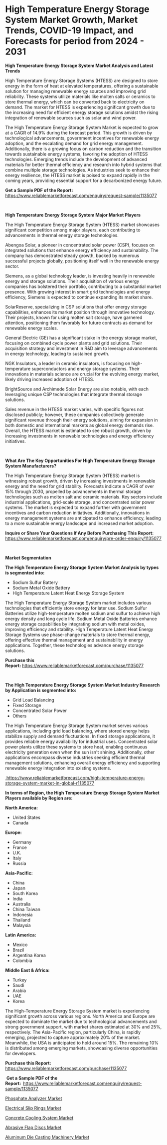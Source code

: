 <p><h1>High Temperature Energy Storage System Market Growth, Market Trends, COVID-19 Impact, and Forecasts for period from 2024 - 2031</h1></p><p><strong>High Temperature Energy Storage System Market Analysis and Latest Trends</strong></p>
<p><p>High Temperature Energy Storage Systems (HTESS) are designed to store energy in the form of heat at elevated temperatures, offering a sustainable solution for managing renewable energy sources and improving grid reliability. These systems utilize materials like molten salts or ceramics to store thermal energy, which can be converted back to electricity on demand. The market for HTESS is experiencing significant growth due to the increasing need for efficient energy storage solutions amidst the rising integration of renewable sources such as solar and wind power.</p><p>The High Temperature Energy Storage System Market is expected to grow at a CAGR of 14.9% during the forecast period. This growth is driven by technological advancements, government incentives for renewable energy adoption, and the escalating demand for grid energy management. Additionally, there is a growing focus on carbon reduction and the transition towards sustainable energy systems, favoring the adoption of HTESS technologies. Emerging trends include the development of advanced materials for better thermal efficiency and research into hybrid systems that combine multiple storage technologies. As industries seek to enhance their energy resilience, the HTESS market is poised to expand rapidly in the coming years, providing essential support for a decarbonized energy future.</p></p>
<p><strong>Get a Sample PDF of the Report:&nbsp;</strong> <a href="https://www.reliablemarketforecast.com/enquiry/request-sample/1135077?utm_campaign=1834&utm_medium=2&utm_source=Github&utm_content=ia&utm_term=20122024&utm_id=high-temperature-energy-storage-system">https://www.reliablemarketforecast.com/enquiry/request-sample/1135077</a></p>
<p>&nbsp;</p>
<p><strong>High Temperature Energy Storage System Major Market Players</strong></p>
<p><p>The High Temperature Energy Storage System (HTESS) market showcases significant competition among major players, each contributing to advancements in thermal energy storage technologies. </p><p>Abengoa Solar, a pioneer in concentrated solar power (CSP), focuses on integrated solutions that enhance energy efficiency and sustainability. The company has demonstrated steady growth, backed by numerous successful projects globally, positioning itself well in the renewable energy sector.</p><p>Siemens, as a global technology leader, is investing heavily in renewable energy and storage solutions. Their acquisition of various energy companies has bolstered their portfolio, contributing to a substantial market presence. With growing interest in smart grid technologies and energy efficiency, Siemens is expected to continue expanding its market share.</p><p>SolarReserve, specializing in CSP solutions that offer energy storage capabilities, enhances its market position through innovative technology. Their projects, known for using molten salt storage, have garnered attention, positioning them favorably for future contracts as demand for renewable energy scales.</p><p>General Electric (GE) has a significant stake in the energy storage market, focusing on combined cycle power plants and grid solutions. Their acquisition strategy and investment in R&D aim to leverage advancements in energy technology, leading to sustained growth.</p><p>NGK Insulators, a leader in ceramic insulators, is focusing on high-temperature superconductors and energy storage systems. Their innovations in materials science are crucial for the evolving energy market, likely driving increased adoption of HTESS.</p><p>BrightSource and Archimede Solar Energy are also notable, with each leveraging unique CSP technologies that integrate thermal storage solutions. </p><p>Sales revenue in the HTESS market varies, with specific figures not disclosed publicly; however, these companies collectively generate significant revenue through their energy solutions, aiming for expansion in both domestic and international markets as global energy demands rise. Overall, the HTESS market is estimated to see robust growth, driven by increasing investments in renewable technologies and energy efficiency initiatives.</p></p>
<p>&nbsp;</p>
<p><strong>What Are The Key Opportunities For High Temperature Energy Storage System Manufacturers?</strong></p>
<p><p>The High Temperature Energy Storage System (HTESS) market is witnessing robust growth, driven by increasing investments in renewable energy and the need for grid stability. Forecasts indicate a CAGR of over 15% through 2030, propelled by advancements in thermal storage technologies such as molten salt and ceramic materials. Key sectors include industrial applications, grid-scale storage, and concentrated solar power systems. The market is expected to expand further with government incentives and carbon reduction initiatives. Additionally, innovations in energy management systems are anticipated to enhance efficiency, leading to a more sustainable energy landscape and increased market adoption.</p></p>
<p><strong>Inquire or Share Your Questions If Any Before Purchasing This Report:</strong> <a href="https://www.reliablemarketforecast.com/enquiry/pre-order-enquiry/1135077?utm_campaign=1834&utm_medium=2&utm_source=Github&utm_content=ia&utm_term=20122024&utm_id=high-temperature-energy-storage-system">https://www.reliablemarketforecast.com/enquiry/pre-order-enquiry/1135077</a></p>
<p>&nbsp;</p>
<p><strong>Market Segmentation</strong></p>
<p><strong>The High Temperature Energy Storage System Market Analysis by types is segmented into:</strong></p>
<p><ul><li>Sodium Sulfur Battery</li><li>Sodium Metal Oxide Battery</li><li>High Temperature Latent Heat Energy Storage System</li></ul></p>
<p><p>The High Temperature Energy Storage System market includes various technologies that efficiently store energy for later use. Sodium Sulfur Batteries utilize high-temperature molten sodium and sulfur to achieve high energy density and long cycle life. Sodium Metal Oxide Batteries enhance energy storage capabilities by integrating sodium with metal oxides, improving efficiency and stability. High Temperature Latent Heat Energy Storage Systems use phase-change materials to store thermal energy, offering effective thermal management and sustainability in energy applications. Together, these technologies advance energy storage solutions.</p></p>
<p><strong>Purchase this Report:&nbsp;</strong><a href="https://www.reliablemarketforecast.com/purchase/1135077?utm_campaign=1834&utm_medium=2&utm_source=Github&utm_content=ia&utm_term=20122024&utm_id=high-temperature-energy-storage-system">https://www.reliablemarketforecast.com/purchase/1135077</a></p>
<p>&nbsp;</p>
<p><strong>The High Temperature Energy Storage System Market Industry Research by Application is segmented into:</strong></p>
<p><ul><li>Grid Load Balancing</li><li>Fixed Storage</li><li>Concentrated Solar Power</li><li>Others</li></ul></p>
<p><p>The High Temperature Energy Storage System market serves various applications, including grid load balancing, where stored energy helps stabilize supply and demand fluctuations. In fixed storage applications, it provides reliable energy availability for industrial uses. Concentrated solar power plants utilize these systems to store heat, enabling continuous electricity generation even when the sun isn't shining. Additionally, other applications encompass diverse industries seeking efficient thermal management solutions, enhancing overall energy efficiency and supporting renewable energy integration into existing systems.</p></p>
<p><a href="https://www.reliablemarketforecast.com/high-temperature-energy-storage-system-market-in-global-r1135077?utm_campaign=1834&utm_medium=2&utm_source=Github&utm_content=ia&utm_term=20122024&utm_id=high-temperature-energy-storage-system">&nbsp;https://www.reliablemarketforecast.com/high-temperature-energy-storage-system-market-in-global-r1135077</a></p>
<p><strong>In terms of Region, the High Temperature Energy Storage System Market Players available by Region are:</strong></p>
<p>
    <p> <strong> North America: </strong>
        <ul>
            <li>United States</li>
            <li>Canada</li>
        </ul>
        </p> 
    <p> <strong> Europe: </strong>
        <ul>
            <li>Germany</li>
            <li>France</li>
            <li>U.K.</li>
            <li>Italy</li>
            <li>Russia</li>
        </ul>
        </p> 
    <p> <strong> Asia-Pacific: </strong>
        <ul>
            <li>China</li>
            <li>Japan</li>
            <li>South Korea</li>
            <li>India</li>
            <li>Australia</li>
            <li>China Taiwan</li>
            <li>Indonesia</li>
            <li>Thailand</li>
            <li>Malaysia</li>
        </ul>
        </p> 
    <p> <strong> Latin America: </strong>
        <ul>
            <li>Mexico</li>
            <li>Brazil</li>
            <li>Argentina Korea</li>
            <li>Colombia</li>
        </ul>
        </p> 
    <p> <strong> Middle East & Africa: </strong>
        <ul>
            <li>Turkey</li>
            <li>Saudi</li>
            <li>Arabia</li>
            <li>UAE</li>
            <li>Korea</li>
        </ul>
    </p>
    </p>
<p><p>The High-Temperature Energy Storage System market is experiencing significant growth across various regions. North America and Europe are expected to dominate the market due to technological advancements and strong government support, with market shares estimated at 30% and 25%, respectively. The Asia-Pacific region, particularly China, is rapidly emerging, projected to capture approximately 20% of the market. Meanwhile, the USA is anticipated to hold around 15%. The remaining 10% is distributed among emerging markets, showcasing diverse opportunities for developers.</p></p>
<p><strong>Purchase this Report: </strong><a href="https://www.reliablemarketforecast.com/purchase/1135077?utm_campaign=1834&utm_medium=2&utm_source=Github&utm_content=ia&utm_term=20122024&utm_id=high-temperature-energy-storage-system">https://www.reliablemarketforecast.com/purchase/1135077</a></p>
<p>&nbsp;<strong>Get a Sample PDF of the Report:&nbsp;&nbsp;</strong><a href="https://www.reliablemarketforecast.com/enquiry/request-sample/1135077?utm_campaign=1834&utm_medium=2&utm_source=Github&utm_content=ia&utm_term=20122024&utm_id=high-temperature-energy-storage-system">https://www.reliablemarketforecast.com/enquiry/request-sample/1135077</a></p>
<p><strong></strong></p>
<p><p><a href="https://www.linkedin.com/pulse/examining-ups-downs-phosphate-analyzer-market-size-growth-cagr-ynmqe?utm_campaign=1834&utm_medium=2&utm_source=Github&utm_content=ia&utm_term=20122024&utm_id=high-temperature-energy-storage-system">Phosphate Analyzer Market</a></p><p><a href="https://www.linkedin.com/pulse/electrical-slip-rings-market-expected-grow-impressive-cagr-83-h8ife?utm_campaign=1834&utm_medium=2&utm_source=Github&utm_content=ia&utm_term=20122024&utm_id=high-temperature-energy-storage-system">Electrical Slip Rings Market</a></p><p><a href="https://www.linkedin.com/pulse/concrete-cooling-system-market-size-share-analysis-2024-2031-vdnde?utm_campaign=1834&utm_medium=2&utm_source=Github&utm_content=ia&utm_term=20122024&utm_id=high-temperature-energy-storage-system">Concrete Cooling System Market</a></p><p><a href="https://www.linkedin.com/pulse/abrasive-flap-discs-market-analysis-anticipated-89-cagr-growth-6m9zf?utm_campaign=1834&utm_medium=2&utm_source=Github&utm_content=ia&utm_term=20122024&utm_id=high-temperature-energy-storage-system">Abrasive Flap Discs Market</a></p><p><a href="https://www.linkedin.com/pulse/competitive-landscape-aluminum-die-casting-machinery-market-analyzing-nvujf?utm_campaign=1834&utm_medium=2&utm_source=Github&utm_content=ia&utm_term=20122024&utm_id=high-temperature-energy-storage-system">Aluminum Die Casting Machinery Market</a></p></p>